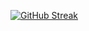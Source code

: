 [![GitHub Streak](https://streak-stats.demolab.com?user=abishuablessmic)](https://git.io/streak-stats)



